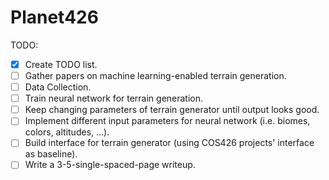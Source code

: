 # Planet426

TODO:
- [x] Create TODO list.
- [ ] Gather papers on machine learning-enabled terrain generation.
- [ ] Data Collection.
- [ ] Train neural network for terrain generation.
- [ ] Keep changing parameters of terrain generator until output looks good.
- [ ] Implement different input parameters for neural network (i.e. biomes, colors, altitudes, ...).
- [ ] Build interface for terrain generator (using COS426 projects' interface as baseline).
- [ ] Write a 3-5-single-spaced-page writeup.

